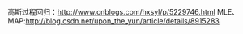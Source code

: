 高斯过程回归：http://www.cnblogs.com/hxsyl/p/5229746.html
MLE、MAP:http://blog.csdn.net/upon_the_yun/article/details/8915283
